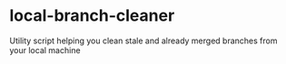 # local-branch-cleaner
Utility script helping you clean stale and already merged branches from your local machine
